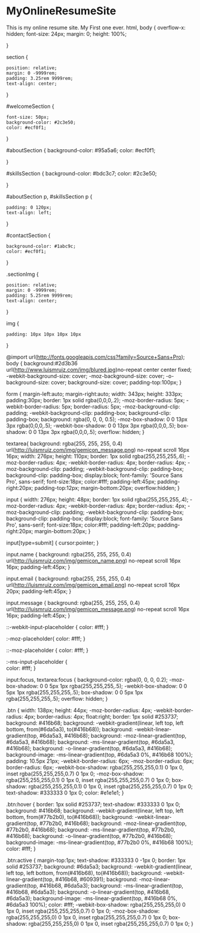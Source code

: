 # MyOnlineResumeSite
This is my online resume site. My First one ever.
html, body {
overflow-x: hidden;
font-size: 24px;
margin: 0;
height: 100%;

}

section {

	position: relative;
	margin: 0 -9999rem;
	padding: 3.25rem 9999rem;
	text-align: center;
	
}

#welcomeSection {

	font-size: 50px;
	background-color: #2c3e50;
	color: #ecf0f1;
}


#aboutSection {
background-color: #95a5a6;
color: #ecf0f1;


}

#skillsSection {
background-color: #bdc3c7;
color: #2c3e50;


}

#aboutSection p, #skillsSection p {

	padding: 0 120px;
	text-align: left;
}

#contactSection {

	background-color: #1abc9c;
	color: #ecf0f1;

}

.sectionImg {

	position: relative;
	margin: 0 -9999rem;
	padding: 5.25rem 9999rem;
	text-align: center;

}

img {

	padding: 10px 10px 10px 10px 
}

@import url(http://fonts.googleapis.com/css?family=Source+Sans+Pro);
body {
	  background:#2d3b36 url(http://www.luismruiz.com/img/blured.jpg)no-repeat center center fixed;
  	-webkit-background-size: cover;
	  -moz-background-size: cover;
	  -o-background-size: cover;
	  background-size: cover;
    padding-top:100px;
}

form {
    margin-left:auto;
    margin-right:auto;
    width: 343px;
    height: 333px;
    padding:30px;
    border: 1px solid rgba(0,0,0,.2);
    -moz-border-radius: 5px;
    -webkit-border-radius: 5px;
    border-radius: 5px;
    -moz-background-clip: padding;
    -webkit-background-clip: padding-box;
    background-clip: padding-box;
    background: rgba(0, 0, 0, 0.5); 
    -moz-box-shadow: 0 0 13px 3px rgba(0,0,0,.5);
    -webkit-box-shadow: 0 0 13px 3px rgba(0,0,0,.5);
    box-shadow: 0 0 13px 3px rgba(0,0,0,.5);
    overflow: hidden; 
}

textarea{
	  background: rgba(255, 255, 255, 0.4) url(http://luismruiz.com/img/gemicon_message.png) no-repeat scroll 16px 16px; 
    width: 276px;
    height: 110px;
    border: 1px solid rgba(255,255,255,.6);
    -moz-border-radius: 4px;
    -webkit-border-radius: 4px;
    border-radius: 4px;
    -moz-background-clip: padding;
    -webkit-background-clip: padding-box;
    background-clip: padding-box; 
    display:block;
    font-family: 'Source Sans Pro', sans-serif;
    font-size:18px;
    color:#fff;
    padding-left:45px;
    padding-right:20px;
    padding-top:12px;
    margin-bottom:20px;
    overflow:hidden;
}

input {
    width: 276px;
    height: 48px;
    border: 1px solid rgba(255,255,255,.4);
    -moz-border-radius: 4px;
    -webkit-border-radius: 4px;
    border-radius: 4px;
    -moz-background-clip: padding;
    -webkit-background-clip: padding-box;
    background-clip: padding-box; 
    display:block;
    font-family: 'Source Sans Pro', sans-serif;
    font-size:18px;
    color:#fff;
    padding-left:20px;
    padding-right:20px;
    margin-bottom:20px;
}

input[type=submit] {
    cursor:pointer;
}

input.name {
	  background: rgba(255, 255, 255, 0.4) url(http://luismruiz.com/img/gemicon_name.png) no-repeat scroll 16px 16px; 
	  padding-left:45px;
}

input.email {
	  background: rgba(255, 255, 255, 0.4) url(http://luismruiz.com/img/gemicon_email.png) no-repeat scroll 16px 20px;
	  padding-left:45px;
}

input.message {
	  background: rgba(255, 255, 255, 0.4) url(http://luismruiz.com/img/gemicon_message.png) no-repeat scroll 16px 16px;
	  padding-left:45px;
}

::-webkit-input-placeholder {
	  color: #fff;
}

:-moz-placeholder{ 
    color: #fff; 
}

::-moz-placeholder {
    color: #fff;
}

:-ms-input-placeholder {  
	  color: #fff; 
}

input:focus, textarea:focus { 
	  background-color: rgba(0, 0, 0, 0.2);
    -moz-box-shadow: 0 0 5px 1px rgba(255,255,255,.5);
    -webkit-box-shadow: 0 0 5px 1px rgba(255,255,255,.5);
    box-shadow: 0 0 5px 1px rgba(255,255,255,.5);
	  overflow: hidden; 
}

.btn {
	  width: 138px;
	  height: 44px;
	  -moz-border-radius: 4px;
	  -webkit-border-radius: 4px;
	  border-radius: 4px;
	  float:right;
    border: 1px solid #253737;
    background: #416b68;
    background: -webkit-gradient(linear, left top, left bottom, from(#6da5a3), to(#416b68));
    background: -webkit-linear-gradient(top, #6da5a3, #416b68);
    background: -moz-linear-gradient(top, #6da5a3, #416b68);
    background: -ms-linear-gradient(top, #6da5a3, #416b68);
    background: -o-linear-gradient(top, #6da5a3, #416b68);
    background-image: -ms-linear-gradient(top, #6da5a3 0%, #416b68 100%);
    padding: 10.5px 21px;
    -webkit-border-radius: 6px;
    -moz-border-radius: 6px;
    border-radius: 6px;
    -webkit-box-shadow: rgba(255,255,255,0.1) 0 1px 0, inset rgba(255,255,255,0.7) 0 1px 0;
    -moz-box-shadow: rgba(255,255,255,0.1) 0 1px 0, inset rgba(255,255,255,0.7) 0 1px 0;
    box-shadow: rgba(255,255,255,0.1) 0 1px 0, inset rgba(255,255,255,0.7) 0 1px 0;
    text-shadow: #333333 0 1px 0;
    color: #e1e1e1;
}

.btn:hover {
    border: 1px solid #253737;
    text-shadow: #333333 0 1px 0;
    background: #416b68;
    background: -webkit-gradient(linear, left top, left bottom, from(#77b2b0), to(#416b68));
    background: -webkit-linear-gradient(top, #77b2b0, #416b68);
    background: -moz-linear-gradient(top, #77b2b0, #416b68);
    background: -ms-linear-gradient(top, #77b2b0, #416b68);
    background: -o-linear-gradient(top, #77b2b0, #416b68);
    background-image: -ms-linear-gradient(top, #77b2b0 0%, #416b68 100%);
    color: #fff;
 }

.btn:active {
    margin-top:1px;
    text-shadow: #333333 0 -1px 0;
    border: 1px solid #253737;
    background: #6da5a3;
    background: -webkit-gradient(linear, left top, left bottom, from(#416b68), to(#416b68));
    background: -webkit-linear-gradient(top, #416b68, #609391);
    background: -moz-linear-gradient(top, #416b68, #6da5a3);
    background: -ms-linear-gradient(top, #416b68, #6da5a3);
    background: -o-linear-gradient(top, #416b68, #6da5a3);
    background-image: -ms-linear-gradient(top, #416b68 0%, #6da5a3 100%);
    color: #fff;
    -webkit-box-shadow: rgba(255,255,255,0) 0 1px 0, inset rgba(255,255,255,0.7) 0 1px 0;
    -moz-box-shadow: rgba(255,255,255,0) 0 1px 0, inset rgba(255,255,255,0.7) 0 1px 0;
    box-shadow: rgba(255,255,255,0) 0 1px 0, inset rgba(255,255,255,0.7) 0 1px 0;
   }

